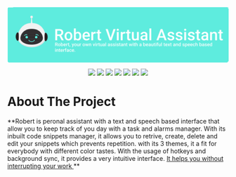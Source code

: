 <img align="center" src="./Assets/Logo_banner.png" alt="Logo">

<p align="center">
    <img src="https://forthebadge.com/images/badges/made-with-python.svg">
    <img src="https://forthebadge.com/images/badges/built-by-developers.svg">
    <img src="https://forthebadge.com/images/badges/built-with-love.svg">
    <img src="https://forthebadge.com/images/badges/contains-tasty-spaghetti-code.svg">
    <img src="https://forthebadge.com/images/badges/open-source.svg">
    <img src="https://forthebadge.com/images/badges/for-you.svg">
    <img src="https://forthebadge.com/images/badges/powered-by-electricity.svg">
  </a>
</p>

# About The Project
**Robert is peronal assistant with a text and speech based interface that allow you to keep track of you day with a task and alarms manager. With its inbuilt code snippets manager, it allows you to retrive, create, delete and edit your snippets which prevents repetition. with its 3 themes, it a fit for everybody with different color tastes. With the usage of hotkeys and background sync, it provides a very intuitive interface. <u> It helps you without interrupting your work </u>
**


